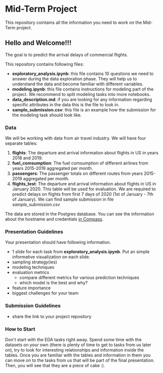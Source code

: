 # Mid-Term Project
This repository cointains all the information you need to work on the Mid-Term project.

## **Hello and Welcome!!!**

The goal is to predict the arrival delays of commercial flights. 

This repository contains following files:

- **exploratory_analysis.ipynb**: this file contains 10 questions we need to answer during the data exploration phase. They will help us to understand the data and become familiar with different variables.
- **modeling.ipynb**: this file contains instructions for modeling part of the project. We recommend to split modeling tasks into more notebooks.
- **data_description.md**: if you are looking for any information regarding specific attributes in the data this is the file to look in.
- **sample_submission.csv**: this file is an example how the submission for the modeling task should look like.

### Data

We will be working with data from air travel industry. We will have four separate tables:

1. **flights**: The departure and arrival information about flights in US in years 2018 and 2019.
2. **fuel_comsumption**: The fuel comsumption of different airlines from years 2015-2019 aggregated per month.
3. **passengers**: The passenger totals on different routes from years 2015-2019 aggregated per month.
5. **flights_test**: The departure and arrival information about flights in US in January 2020. This table will be used for evaluation. We are required to predict delays on flights from first 7 days of 2020 (1st of January - 7th of January). We can find sample submission in file _sample_submission.csv_

The data are stored in the Postgres database. You can see the information about the hostname and credentials [in Compass](https://data.compass.lighthouselabs.ca/23284197-327b-4c82-84fa-f220a40a7d1a).


### Presentation Guidelines

Your presentation should have following information.

- 1 slide for each task from **exploratory_analysis.ipynb**. Put an simple informative visualization on each slide.
- sampling strategy(ies)
- modeling techniques
- evaluation metrics 
    - compare different metrics for various prediction techniques
    - which model is the best and why?
- feature importance
- biggest challenges for your team


### Submission Guidelines

- share the link to your project repository


### How to Start

Don't start with the EDA tasks right away. Spend some time with the datasets on your own (there is plenty of time to get to tasks from us later on), try to look for interesting relationships and information inside the tables. Once you are familiar with the tables and information in them you can move on to the tasks from us that will be part of the final presentation. Then, you will see that they are a piece of cake :).
